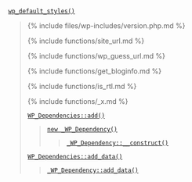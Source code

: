 <p><code><a href="https://developer.wordpress.org/reference/functions/wp_default_styles/">wp_default_styles()</a></code></p>

<blockquote>

{% include files/wp-includes/version.php.md %}

{% include functions/site_url.md %}

{% include functions/wp_guess_url.md %}

{% include functions/get_bloginfo.md %}

{% include functions/is_rtl.md %}

{% include functions/_x.md %}

 [`WP_Dependencies::add()`](https://developer.wordpress.org/reference/classes/wp_dependencies/add/)
 
> [`new _WP_Dependency()`](https://developer.wordpress.org/reference/classes/_wp_dependency/)
> 
>> [`_WP_Dependency::__construct()`](https://developer.wordpress.org/reference/classes/_wp_dependency/__construct/)
 
 [`WP_Dependencies::add_data()`](https://developer.wordpress.org/reference/classes/wp_dependencies/add_data/)
 
> [`_WP_Dependency::add_data()`](https://developer.wordpress.org/reference/classes/_wp_dependency/add_data/)

</blockquote>